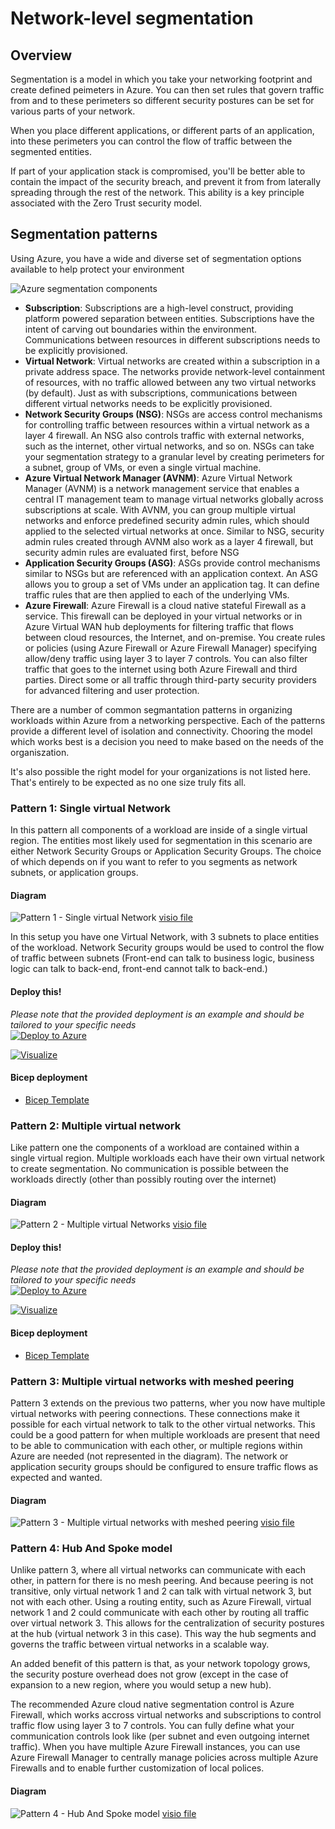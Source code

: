 # Network-level segmentation
## Overview
Segmentation is a model in which you take your networking footprint and create defined peimeters in Azure. You can then set rules that govern traffic from and to these perimeters so different security postures can be set for various parts of your network.

When you place different applications, or different parts of an application, into these perimeters you can control the flow of traffic between the segmented entities.

If part of your application stack is compromised, you'll be better able to contain the impact of the security breach, and prevent it from from laterally spreading through the rest of the network. This ability is a key principle associated with the Zero Trust security model.

## Segmentation patterns
Using Azure, you have a wide and diverse set of segmentation options available to help protect your environment

![Azure segmentation components](https://learn.microsoft.com/en-us/azure/architecture/networking/guide/images/resource-flowchart.png)

- **Subscription**: Subscriptions are a high-level construct, providing platform powered separation between entities. Subscriptions have the intent of carving out boundaries within the environment. Communications between resources in different subscriptions needs to be explicitly provisioned.
- **Virtual Network**: Virtual networks are created within a subscription in a private address space. The networks provide network-level containment of resources, with no traffic allowed between any two virtual networks (by default). Just as with subscriptions, communications between different virtual networks needs to be explicitly provisioned.
- **Network Security Groups (NSG)**: NSGs are access control mechanisms for controlling traffic between resources within a virtual network as a layer 4 firewall. An NSG also controls traffic with external networks, such as the internet, other virtual networks, and so on. NSGs can take your segmentation strategy to a granular level by creating perimeters for a subnet, group of VMs, or even a single virtual machine.
- **Azure Virtual Network Manager (AVNM)**: Azure Virtual Network Manager (AVNM) is a network management service that enables a central IT management team to manage virtual networks globally across subscriptions at scale. With AVNM, you can group multiple virtual networks and enforce predefined security admin rules, which should applied to the selected virtual networks at once. Similar to NSG, security admin rules created through AVNM also work as a layer 4 firewall, but security admin rules are evaluated first, before NSG
- **Application Security Groups (ASG)**: ASGs provide control mechanisms similar to NSGs but are referenced with an application context. An ASG allows you to group a set of VMs under an application tag. It can define traffic rules that are then applied to each of the underlying VMs.
- **Azure Firewall**: Azure Firewall is a cloud native stateful Firewall as a service. This firewall can be deployed in your virtual networks or in Azure Virtual WAN hub deployments for filtering traffic that flows between cloud resources, the Internet, and on-premise. You create rules or policies (using Azure Firewall or Azure Firewall Manager) specifying allow/deny traffic using layer 3 to layer 7 controls. You can also filter traffic that goes to the internet using both Azure Firewall and third parties. Direct some or all traffic through third-party security providers for advanced filtering and user protection.

There are a number of common segmantation patterns in organizing workloads within Azure from a networking perspective. Each of the patterns provide a different level of isolation and connectivity. Chooring the model which works best is a decision you need to make based on the needs of the organiszation.

It's also possible the right model for your organizations is not listed here. That's entirely to be expected as no one size truly fits all. 


### Pattern 1: Single virtual Network
In this pattern all components of a workload are inside of a single virtual region. The entities most likely used for segmentation in this scenario are either Network Security Groups or Application Security Groups. The choice of which depends on if you want to refer to you segments as network subnets, or application groups.

#### Diagram
![Pattern 1 - Single virtual Network](/concepts/images/networkingpattern1.png)
[visio file](/concepts/diagrams/networkingpattern1.vsdx)

In this setup you have one Virtual Network, with 3 subnets to place entities of the workload. Network Security groups would be used to control the flow of traffic between subnets (Front-end can talk to business logic, business logic can talk to back-end, front-end cannot talk to back-end.)

#### Deploy this!
*Please note that the provided deployment is an example and should be tailored to your specific needs*  
[![Deploy to Azure](https://aka.ms/deploytoazurebutton)](https://portal.azure.com/#create/Microsoft.Template/uri/https%3A%2F%2Fraw.githubusercontent.com%2Fmarcdekeyser%2Frefarch%2Fmain%2Fcode%2FNetworkPattern1%2Fmain.json)

[![Visualize](https://raw.githubusercontent.com/Azure/azure-quickstart-templates/master/1-CONTRIBUTION-GUIDE/images/visualizebutton.svg?sanitize=true)](http://armviz.io/#/?load=https%3A%2F%2Fraw.githubusercontent.com%2Fmarcdekeyser%2Frefarch%2Fmain%2Fcode%2FNetworkPattern1%2Fmain.json)

#### Bicep deployment
* [Bicep Template](https://github.com/marcdekeyser/refarch/blob/man/code/NetworkPattern1/)  

### Pattern 2: Multiple virtual network
Like pattern one the components of a workload are contained within a single virtual region. Multiple workloads each have their own virtual network to create segmentation. No communication is possible between the workloads directly (other than possibly routing over the internet)

#### Diagram
![Pattern 2 - Multiple virtual Networks](/concepts/images/networkingpattern2.png)
[visio file](/concepts/diagrams/networkingpattern2.vsdx)

#### Deploy this!
*Please note that the provided deployment is an example and should be tailored to your specific needs*  
[![Deploy to Azure](https://aka.ms/deploytoazurebutton)](https://portal.azure.com/#create/Microsoft.Template/uri/https%3A%2F%2Fraw.githubusercontent.com%2Fmarcdekeyser%2Frefarch%2Fmain%2Fcode%2FNetworkPattern2%2Fmain.json)

[![Visualize](https://raw.githubusercontent.com/Azure/azure-quickstart-templates/master/1-CONTRIBUTION-GUIDE/images/visualizebutton.svg?sanitize=true)](http://armviz.io/#/?load=https%3A%2F%2Fraw.githubusercontent.com%2Fmarcdekeyser%2Frefarch%2Fmain%2Fcode%2FNetworkPattern2%2Fmain.json)

#### Bicep deployment
* [Bicep Template](https://github.com/marcdekeyser/refarch/blob/man/code/NetworkPattern2/)  

### Pattern 3: Multiple virtual networks with meshed peering
Pattern 3 extends on the previous two patterns, wher you now have multiple virtual networks with peering connections. These connections make it possible for each virtual network to talk to the other virtual networks. This could be a good pattern for when multiple workloads are present that need to be able to communication with each other, or multiple regions within Azure are needed (not represented in the diagram). The network or application security groups should be configured to ensure traffic flows as expected and wanted.

#### Diagram
![Pattern 3 - Multiple virtual networks with meshed peering](/concepts/images/networkingpattern3.png)
[visio file](/concepts/diagrams/networkingpattern3.vsdx)

### Pattern 4: Hub And Spoke model
Unlike pattern 3, where all virtual networks can communicate with each other, in pattern for there is no mesh peering. And because peering is not transitive, only virtual network 1 and 2 can talk with virtual network 3, but not with each other. Using a routing entity, such as Azure Firewall, virtual network 1 and 2 could communicate with each other by routing all traffic over virtual network 3. This allows for the centralization of security postures at the hub (virtual network 3 in this case). This way the hub segments and governs the traffic between virtual networks in a scalable way. 

An added benefit of this pattern is that, as your network topology grows, the security posture overhead does not grow (except in the case of expansion to a new region, where you would setup a new hub).

The recommended Azure cloud native segmentation control is Azure Firewall, which works accross virtual networks and subscriptions to control traffic flow using layer 3 to 7 controls. You can fully define what your communication controls look like (per subnet and even outgoing internet traffic). When you have multiple Azure Firewall instances, you can use Azure Firewall Manager to centrally manage policies across multiple Azure Firewalls and to enable further customization of local polices.

#### Diagram
![Pattern 4 - Hub And Spoke model](/concepts/images/networkingpattern4.png)
[visio file](/concepts/diagrams/networkingpattern4.vsdx)